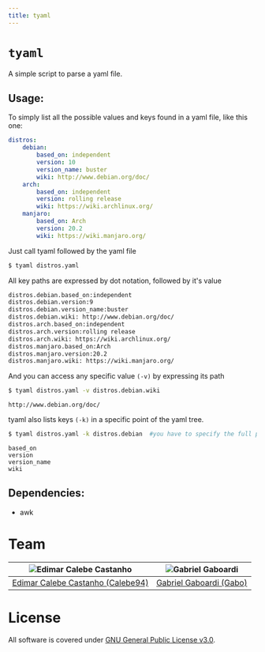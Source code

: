 ```yaml
---
title: tyaml
---
```

# `tyaml`

A simple script to parse a yaml file.

## Usage:
To simply list all the possible values and keys found in a yaml file, like this one:
```yaml
distros:
    debian:
        based_on: independent
        version: 10
        version_name: buster
        wiki: http://www.debian.org/doc/
    arch:
        based_on: independent
        version: rolling release
        wiki: https://wiki.archlinux.org/
    manjaro:
        based_on: Arch
        version: 20.2
        wiki: https://wiki.manjaro.org/
```
Just call tyaml followed by the yaml file
```bash
$ tyaml distros.yaml
```
All key paths are expressed by dot notation, followed by it's value
```bash
distros.debian.based_on:independent
distros.debian.version:9
distros.debian.version_name:buster
distros.debian.wiki: http://www.debian.org/doc/
distros.arch.based_on:independent
distros.arch.version:rolling release
distros.arch.wiki: https://wiki.archlinux.org/
distros.manjaro.based_on:Arch
distros.manjaro.version:20.2
distros.manjaro.wiki: https://wiki.manjaro.org/
```
And you can access any specific value `(-v)` by expressing its path
```bash
$ tyaml distros.yaml -v distros.debian.wiki
```
```
http://www.debian.org/doc/
```

tyaml also lists keys `(-k)` in a specific point of the yaml tree.

```bash
$ tyaml distros.yaml -k distros.debian  #you have to specify the full path
```
```
based_on
version
version_name
wiki
```

## Dependencies:
- awk

# Team

| <img src="https://github.com/Calebe94.png?size=200" alt="Edimar Calebe Castanho"> | <img src="https://github.com/gbgabo.png?size=200" alt="Gabriel Gaboardi"> |
|:---------------------------------------------------------------------------------:|:-------------------------------------------------------------------------:|
| [Edimar Calebe Castanho (Calebe94)](https://github.com/Calebe94)                  | [Gabriel Gaboardi (Gabo)](https://github.com/gbgabo)                      |

# License

All software is covered under [GNU General Public License v3.0](https://www.gnu.org/licenses/gpl-3.0.en.html).
